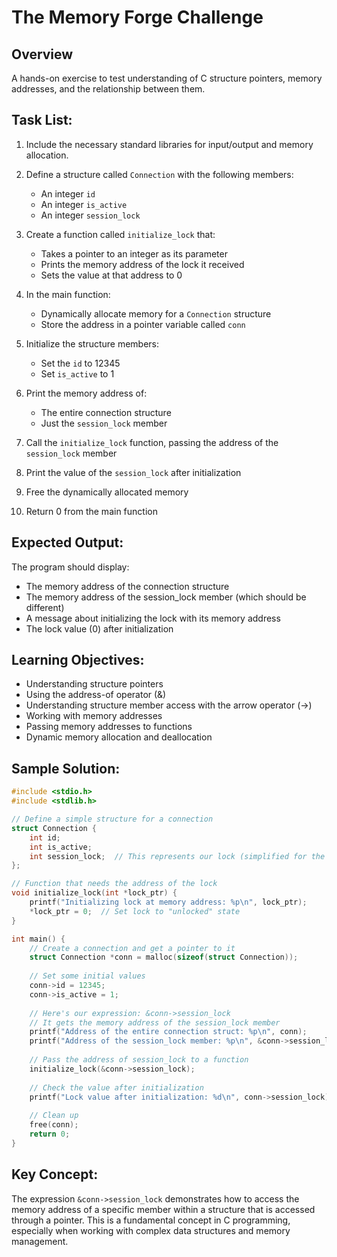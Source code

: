 # The Memory Forge Challenge

## Overview
A hands-on exercise to test understanding of C structure pointers, memory addresses, and the relationship between them.

## Task List:

1. Include the necessary standard libraries for input/output and memory allocation.

2. Define a structure called `Connection` with the following members:
   - An integer `id`
   - An integer `is_active`
   - An integer `session_lock`

3. Create a function called `initialize_lock` that:
   - Takes a pointer to an integer as its parameter
   - Prints the memory address of the lock it received
   - Sets the value at that address to 0

4. In the main function:
   - Dynamically allocate memory for a `Connection` structure
   - Store the address in a pointer variable called `conn`

5. Initialize the structure members:
   - Set the `id` to 12345
   - Set `is_active` to 1

6. Print the memory address of:
   - The entire connection structure
   - Just the `session_lock` member

7. Call the `initialize_lock` function, passing the address of the `session_lock` member

8. Print the value of the `session_lock` after initialization

9. Free the dynamically allocated memory

10. Return 0 from the main function

## Expected Output:
The program should display:
- The memory address of the connection structure
- The memory address of the session_lock member (which should be different)
- A message about initializing the lock with its memory address
- The lock value (0) after initialization

## Learning Objectives:
- Understanding structure pointers
- Using the address-of operator (&)
- Understanding structure member access with the arrow operator (->)
- Working with memory addresses
- Passing memory addresses to functions
- Dynamic memory allocation and deallocation

## Sample Solution:
```c
#include <stdio.h>
#include <stdlib.h>

// Define a simple structure for a connection
struct Connection {
    int id;
    int is_active;
    int session_lock;  // This represents our lock (simplified for the example)
};

// Function that needs the address of the lock
void initialize_lock(int *lock_ptr) {
    printf("Initializing lock at memory address: %p\n", lock_ptr);
    *lock_ptr = 0;  // Set lock to "unlocked" state
}

int main() {
    // Create a connection and get a pointer to it
    struct Connection *conn = malloc(sizeof(struct Connection));
    
    // Set some initial values
    conn->id = 12345;
    conn->is_active = 1;
    
    // Here's our expression: &conn->session_lock
    // It gets the memory address of the session_lock member
    printf("Address of the entire connection struct: %p\n", conn);
    printf("Address of the session_lock member: %p\n", &conn->session_lock);
    
    // Pass the address of session_lock to a function
    initialize_lock(&conn->session_lock);
    
    // Check the value after initialization
    printf("Lock value after initialization: %d\n", conn->session_lock);
    
    // Clean up
    free(conn);
    return 0;
}
```

## Key Concept:
The expression `&conn->session_lock` demonstrates how to access the memory address of a specific member within a structure that is accessed through a pointer. This is a fundamental concept in C programming, especially when working with complex data structures and memory management.
